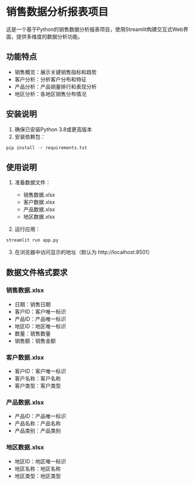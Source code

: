 # 销售数据分析报表项目

这是一个基于Python的销售数据分析报表项目，使用Streamlit构建交互式Web界面，提供多维度的数据分析功能。

## 功能特点

- 销售概览：展示关键销售指标和趋势
- 客户分析：分析客户分布和特征
- 产品分析：产品销量排行和表现分析
- 地区分析：各地区销售分布情况

## 安装说明

1. 确保已安装Python 3.8或更高版本
2. 安装依赖包：
```bash
pip install -r requirements.txt
```

## 使用说明

1. 准备数据文件：
   - 销售数据.xlsx
   - 客户数据.xlsx
   - 产品数据.xlsx
   - 地区数据.xlsx

2. 运行应用：
```bash
streamlit run app.py
```

3. 在浏览器中访问显示的地址（默认为 http://localhost:8501）

## 数据文件格式要求

### 销售数据.xlsx
- 日期：销售日期
- 客户ID：客户唯一标识
- 产品ID：产品唯一标识
- 地区ID：地区唯一标识
- 数量：销售数量
- 销售额：销售金额

### 客户数据.xlsx
- 客户ID：客户唯一标识
- 客户名称：客户名称
- 客户类型：客户类型

### 产品数据.xlsx
- 产品ID：产品唯一标识
- 产品名称：产品名称
- 产品类别：产品类别

### 地区数据.xlsx
- 地区ID：地区唯一标识
- 地区名称：地区名称
- 地区类型：地区类型 
